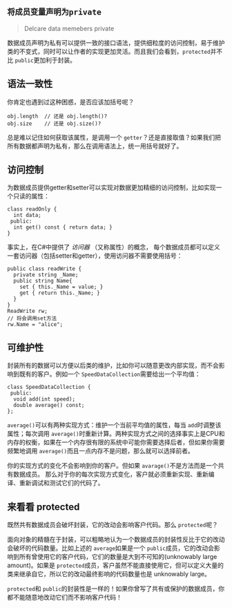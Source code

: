 ## `将成员变量声明为private`

> Delcare data memebers private

数据成员声明为私有可以提供一致的接口语法，提供细粒度的访问控制，易于维护类的不变式，同时可以让作者的实现更加灵活。而且我们会看到，`protected`并不比 `public`更加利于封装。

## 语法一致性

你肯定也遇到过这种困惑，是否应该加括号呢？

```
obj.length  // 还是 obj.length()?
obj.size    // 还是 obj.size()?
```

总是难以记住如何获取该属性，是调用一个 `getter`？还是直接取值？如果我们把所有数据都声明为私有，那么在调用语法上，统一用括号就好了。

## 访问控制

为数据成员提供getter和setter可以实现对数据更加精细的访问控制，比如实现一个只读的属性：

```
class readOnly {
  int data;
 public:
  int get() const { return data; }
}
```

事实上，在C#中提供了 *访问器* （又称属性）的概念， 每个数据成员都可以定义一套访问器（包括setter和getter），使用访问器不需要使用括号：

```
public class readWrite {
  private string _Name;
  public string Name{
    set { this._Name = value; }
    get { return this._Name; }
  }
}
ReadWrite rw;
// 将会调用set方法
rw.Name = "alice";
```

## 可维护性

封装所有的数据可以方便以后类的维护，比如你可以随意更改内部实现，而不会影响到既有的客户。例如一个 `SpeedDataCollection`需要给出一个平均值：

```
class SpeedDataCollection {
 public:
  void add(int speed);
  double average() const;
};
```

`average()`可以有两种实现方式：维护一个当前平均值的属性，每当 `add`时调整该属性；每次调用 `average()`时重新计算。两种实现方式之间的选择事实上是CPU和内存的权衡，如果在一个内存很有限的系统中可能你需要选择后者，但如果你需要频繁地调用 `average()`而且一点内存不是问题，那么就可以选择前者。

你的实现方式的变化不会影响到你的客户。但如果 `avarage()`不是方法而是一个共有数据成员。 那么对于你的每次实现方式变化，客户就必须重新实现、重新编译、重新调试和测试它们的代码了。

## 来看看 protected

既然共有数据成员会破坏封装，它的改动会影响客户代码。那么 `protected`呢？

面向对象的精髓在于封装，可以粗略地认为一个数据成员的封装性反比于它的改动会破坏的代码数量。比如上述的 `average`如果是一个 `public`成员，它的改动会影响到所有曾使用它的客户代码，它们的数量是大到不可知的(unknowably large amount)。如果是 `protected`成员，客户虽然不能直接使用它，但可以定义大量的类来继承自它，所以它的改动最终影响的代码数量也是 unknowably large。

`protected`和 `public`的封装性是一样的！如果你曾写了共有或保护的数据成员，你都不能随意地改动它们而不影响客户代码！

